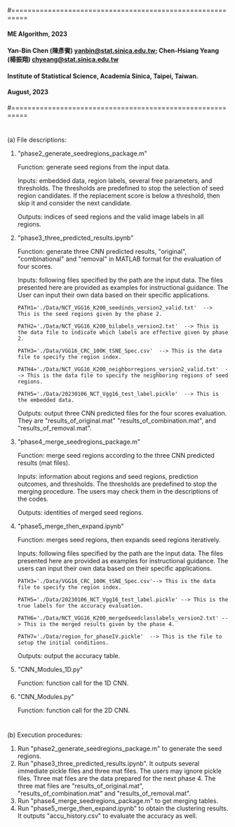 #==========================================================
#### ME Algorithm, 2023
#### Yan-Bin Chen (陳彥賓)  yanbin@stat.sinica.edu.tw; Chen-Hsiang Yeang (楊振翔)   chyeang@stat.sinica.edu.tw
#### Institute of Statistical Science, Academia Sinica, Taipei, Taiwan.
#### August, 2023 
#==========================================================
#
(a) File descriptions:
1. "phase2_generate_seedregions_package.m"

    Function: generate seed regions from the input data.

    Inputs: embedded data, region labels, several free parameters, and thresholds. The thresholds are predefined to stop the selection of seed region candidates. If the replacement score is below a threshold, then skip it and consider the next candidate.
  
    Outputs: indices of seed regions and the valid image labels in all regions.

2. "phase3_three_predicted_results.ipynb"

   Function: generate three CNN predicted results, "original", "combinational" and "removal" in MATLAB format for the evaluation of four scores.

   Inputs: following files specified by the path are the input data. The files presented here are provided as examples for instructional guidance. The User can input their own data based on their specific applications.
   
       PATH1='./Data/NCT_VGG16_K200_seedinds_version2_valid.txt'  -->  This is the seed regions given by the phase 2.
  
       PATH2='./Data/NCT_VGG16_K200_bilabels_version2.txt'  --> This is the data file to indicate which labels are effective given by phase 2.
  
       PATH3='./Data/VGG16_CRC_100K_tSNE_Spec.csv'  --> This is the data file to specify the region index.
  
       PATH4='./Data/NCT_VGG16_K200_neighborregions_version2_valid.txt'  --> This is the data file to specify the neighboring regions of seed regions.
  
       PATH5='./Data/20230106_NCT_Vgg16_test_label.pickle'  --> This is the embedded data.
  
    Outputs: output three CNN predicted files for the four scores evaluation. They are "results_of_original.mat"
  "results_of_combination.mat", and "results_of_removal.mat".


3. "phase4_merge_seedregions_package.m"

    Function: merge seed regions according to the three CNN predicted results (mat files).

    Inputs: information about regions and seed regions, prediction outcomes, and thresholds. The thresholds are predefined to stop the merging procedure. The users may check them in the descriptions of the codes.

    Outputs: identities of merged seed regions.

4. "phase5_merge_then_expand.ipynb"

    Function: merges seed regions, then expands seed regions iteratively.
  
    Inputs: following files specified by the path are the input data. The files presented here are provided as examples for instructional guidance. The users can input their own data based on their specific applications. 

       PATH3='./Data/VGG16_CRC_100K_tSNE_Spec.csv'--> This is the data file to specify the region index.
  
       PATH5='./Data/20230106_NCT_Vgg16_test_label.pickle' --> This is the true labels for the accuracy evaluation.
  
       PATH6='./Data/NCT_VGG16_K200_mergedseedclasslabels_version2.txt' --> This is the merged results given by the phase 4.
  
       PATH7='./Data/region_for_phaseIV.pickle'  --> This is the file to setup the initial conditions.
  
    Outputs: output the accuracy table.

5. "CNN_Modules_1D.py"

    Function: function call for the 1D CNN.

6. "CNN_Modules.py"

    Function: function call for the 2D CNN.
#
(b) Execution procedures:
1. Run "phase2_generate_seedregions_package.m" to generate the seed regions.
2. Run "phase3_three_predicted_results.ipynb". It outputs several immediate pickle files and three mat files. The users may ignore pickle files. Three mat files are the data prepared for the next phase 4. The three mat files are "results_of_original.mat", "results_of_combination.mat" and "results_of_removal.mat".
3. Run "phase4_merge_seedregions_package.m" to get merging tables.
4. Run "phase5_merge_then_expand.ipynb" to obtain the clustering results. It outputs "accu_history.csv" to evaluate the accuracy as well.
